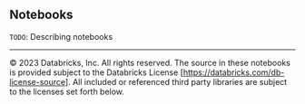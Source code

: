 ## Notebooks

`TODO`: Describing notebooks

___

&copy; 2023 Databricks, Inc. All rights reserved. The source in these notebooks is provided subject to the Databricks License [https://databricks.com/db-license-source].  All included or referenced third party libraries are subject to the licenses set forth below.
